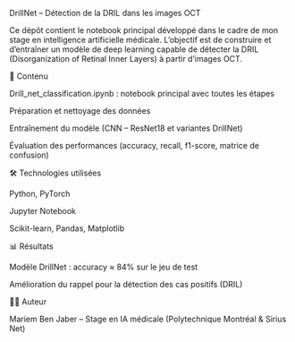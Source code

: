 DrillNet – Détection de la DRIL dans les images OCT

Ce dépôt contient le notebook principal développé dans le cadre de mon stage en intelligence artificielle médicale.
L’objectif est de construire et d’entraîner un modèle de deep learning capable de détecter la DRIL (Disorganization of Retinal Inner Layers) à partir d’images OCT.

📑 Contenu

Drill_net_classification.ipynb : notebook principal avec toutes les étapes

Préparation et nettoyage des données

Entraînement du modèle (CNN – ResNet18 et variantes DrillNet)

Évaluation des performances (accuracy, recall, f1-score, matrice de confusion)

🛠️ Technologies utilisées

Python, PyTorch

Jupyter Notebook

Scikit-learn, Pandas, Matplotlib

📊 Résultats

Modèle DrillNet : accuracy ≈ 84% sur le jeu de test

Amélioration du rappel pour la détection des cas positifs (DRIL)

👩‍💻 Auteur

Mariem Ben Jaber – Stage en IA médicale (Polytechnique Montréal & Sirius Net)
